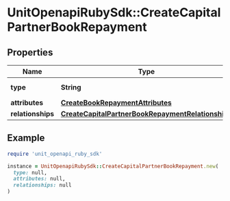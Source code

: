 # UnitOpenapiRubySdk::CreateCapitalPartnerBookRepayment

## Properties

| Name | Type | Description | Notes |
| ---- | ---- | ----------- | ----- |
| **type** | **String** |  | [default to &#39;capitalPartnerBookRepayment&#39;] |
| **attributes** | [**CreateBookRepaymentAttributes**](CreateBookRepaymentAttributes.md) |  |  |
| **relationships** | [**CreateCapitalPartnerBookRepaymentRelationships**](CreateCapitalPartnerBookRepaymentRelationships.md) |  |  |

## Example

```ruby
require 'unit_openapi_ruby_sdk'

instance = UnitOpenapiRubySdk::CreateCapitalPartnerBookRepayment.new(
  type: null,
  attributes: null,
  relationships: null
)
```

